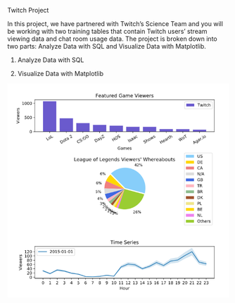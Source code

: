 Twitch Project

In this project, we have partnered with Twitch’s Science Team and you will be working with two training tables that contain Twitch users’ stream viewing data and chat room usage data. The project is broken down into two parts: Analyze Data with SQL and Visualize Data with Matplotlib.

1. Analyze Data with SQL

2. Visualize Data with Matplotlib


![alt text](2_Visualize_Data_with_Matplotlib.png)
